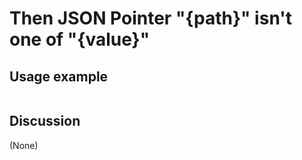 
Then JSON Pointer "{path}" isn't one of "{value}"
=============================================================================================================

Usage example
-------------

```
```

Discussion
----------

(None)
